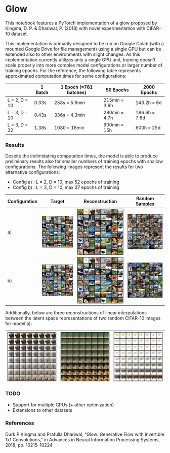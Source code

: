 # Glow

This notebook features a PyTorch implementation of a glow proposed by Kingma, D. P. &amp; Dhariwal, P. (2018) with novel experimentation with CIFAR-10 dataset. 

This implementation is primarily designed to be run on Google Colab (with a mounted Google Drive for file management) using a single GPU but can be extended also to other environments with slight changes. As this implementation currently utilizes only a single GPU unit, training doesn't scale properly into more complex model configurations or larger number of training epochs. For the reference, the following table represents approximated computation times for some configurations:

|                | 1 Batch | 1 Epoch (=781 batches) | 50 Epochs     | 2000 Epochs   |
| -------------- | ------- | ---------------------- | ------------- | ------------- |
| L = 2, D = 10  | 0.33s   | 258s = 5.6min          | 215min = 3.6h | 143.2h = 6d   |
| L = 3, D = 10  | 0.43s   | 336s = 4.3min          | 280min = 4.7h | 186.6h = 7.8d |
| L = 3, D = 32  | 1.38s   | 1080 = 18min           | 900min = 15h  | 600h = 25d    |

### Results

Despite the indimidating computation times, the model is able to produce preliminary results also for smaller numbers of training epochs with shallow configurations. The following images represent the results for two alternative configurations:

- Config a) : L = 2, D = 10, max 52 epochs of training
- Config b) : L = 3, D = 10, max 27 epochs of training


| Configuration  | Target                             | Reconstruction                      | Random Samples                   |
| -------------- | ---------------------------------- | ----------------------------------- | -------------------------------- |
| a)             | ![](/images/cifar_Test_Target.png) | ![](/images/cifar_Test_Recon49.png) | ![](/images/cifar_Test_52_1.png) |
| b)             | ![](/images/cifar_Test_Target.png) | ![](/images/cifar_Test_Recon27.png) | ![](/images/cifar_Test_25_2.png) |

Additionally, below are three reconstructions of linear interpolations between the latent space representations of two random CIFAR-10 images for model a):

| ![](/images/cifar_Test_34__4.png) | ![](/images/cifar_Test_37__4.png) | ![](/images/cifar_Test_39__4.png) |
| --------------------------------- | --------------------------------- | --------------------------------- |


### TODO

- Support for multiple GPUs (+ other optimization)
- Extensions to other datasets

### References

Durk P Kingma and Prafulla Dhariwal, “Glow: Generative Flow with Invertible 1x1 Convolutions,” in Advances in Neural Information Processing Systems, 2018, pp. 10215–10224

